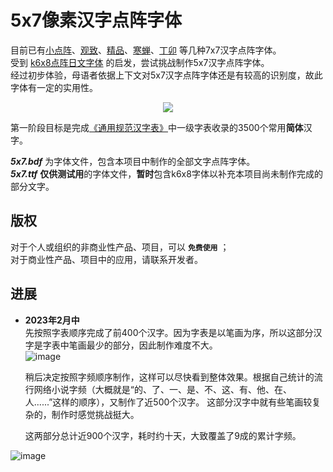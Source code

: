 # 5x7像素汉字点阵字体
    
目前已有[小点阵](https://zhuanlan.zhihu.com/p/142419693)、[观致](https://github.com/Angelic47/FontChinese7x7)、[精品](https://github.com/scott0107000/BoutiqueBitmap7x7)、[寒蝉](https://github.com/Warren2060/Chill-Bitmap)、[丁卯](https://3type.cn/fonts/dinkie_bitmap/index.html) 等几种7x7汉字点阵字体。  
受到 [k6x8点阵日文字体](https://littlelimit.net/k6x8.htm) 的启发，尝试挑战制作5x7汉字点阵字体。  
经过初步体验，母语者依据上下文对5x7汉字点阵字体还是有较高的识别度，故此字体有一定的实用性。  
  
<p align=center><img src="https://github.com/knife911/5x7-pixel-chinese-font/assets/153206248/f5d99366-9b29-4687-a82b-da00e540e742"></p>  
  
第一阶段目标是完成[《通用规范汉字表》](http://www.moe.gov.cn/jyb_sjzl/ziliao/A19/201306/t20130601_186002.html)中一级字表收录的3500个常用**简体**汉字。  
  
***5x7.bdf*** 为字体文件，包含本项目中制作的全部文字点阵字体。   
***5x7.ttf*** **仅供测试用**的字体文件，**暂时**包含k6x8字体以补充本项目尚未制作完成的部分文字。  
  
## 版权
对于个人或组织的非商业性产品、项目，可以 **`免费使用`** ；  
对于商业性产品、项目中的应用，请联系开发者。

## 进展
* **2023年2月中**  
先按照字表顺序完成了前400个汉字。因为字表是以笔画为序，所以这部分汉字是字表中笔画最少的部分，因此制作难度不大。  
![image](https://github.com/knife911/5x7-pixel-chinese-font/assets/153206248/070c3e0a-6625-4a3e-aeca-0b9b9194427d)
   
    
  稍后决定按照字频顺序制作，这样可以尽快看到整体效果。根据自己统计的流行网络小说字频（大概就是“的、了、一、是、不、这、有、他、在、人......”这样的顺序），又制作了近500个汉字。
这部分汉字中就有些笔画较复杂的，制作时感觉挑战挺大。  
    
  这两部分总计近900个汉字，耗时约十天，大致覆盖了9成的累计字频。
  
![image](https://github.com/knife911/5x7-pixel-chinese-font/assets/153206248/90915563-caa8-4979-9ce3-7ed294fdd1db)
